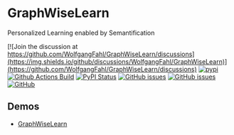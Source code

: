 # GraphWiseLearn
Personalized Learning enabled by Semantification

[![Join the discussion at https://github.com/WolfgangFahl/GraphWiseLearn/discussions](https://img.shields.io/github/discussions/WolfgangFahl/GraphWiseLearn)](https://github.com/WolfgangFahl/GraphWiseLearn/discussions)
[![pypi](https://img.shields.io/pypi/pyversions/graphwiselearn)](https://pypi.org/project/graphwiselearn/)
[![Github Actions Build](https://github.com/WolfgangFahl/GraphWiseLearn/actions/workflows/build.yml/badge.svg)](https://github.com/WolfgangFahl/GraphWiseLearn/actions/workflows/build.yml)
[![PyPI Status](https://img.shields.io/pypi/v/dynamic_competence_map.svg)](https://pypi.python.org/pypi/graphwiselearn/)
[![GitHub issues](https://img.shields.io/github/issues/WolfgangFahl/GraphWiseLearn.svg)](https://github.com/WolfgangFahl/GraphWiseLearn/issues)
[![GitHub issues](https://img.shields.io/github/issues-closed/WolfgangFahl/GraphWiseLearn.svg)](https://github.com/WolfgangFahl/GraphWiseLearn/issues/?q=is%3Aissue+is%3Aclosed)
[![GitHub](https://img.shields.io/github/license/WolfgangFahl/GraphWiseLearn)](https://www.apache.org/licenses/LICENSE-2.0)

## Demos
* [GraphWiseLearn](https://GraphWiseLearn.bitplan.com)